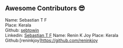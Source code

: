 ## Awesome Contributors :sunglasses:

Name: Sebastian T F  
Place: Kerala  
Github: [sebtowin](https://github.com/sebtowin)  
Linkedin: [Sebastian T F](https://www.linkedin.com/in/sebastiantf/)
Name: Renin K Joy
Place: Kerala  
Github:[reninkjoy]https://github.com/reninkjoy
